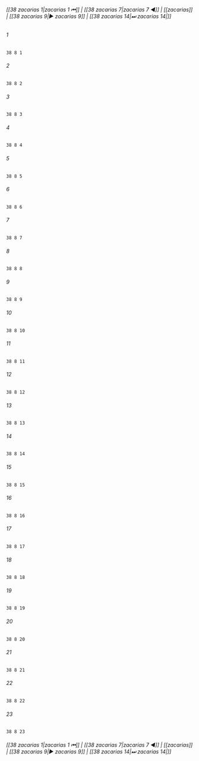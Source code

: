 
###### [[38 zacarias 1|zacarias 1 ⏮]] | [[38 zacarias 7|zacarias 7 ◀]] | [[zacarias]] | [[38 zacarias 9|▶ zacarias 9]] | [[38 zacarias 14|⏭ zacarias 14|]]

###### 1
``` verse
38 8 1 
```
###### 2
``` verse
38 8 2 
```
###### 3
``` verse
38 8 3 
```
###### 4
``` verse
38 8 4 
```
###### 5
``` verse
38 8 5 
```
###### 6
``` verse
38 8 6 
```
###### 7
``` verse
38 8 7 
```
###### 8
``` verse
38 8 8 
```
###### 9
``` verse
38 8 9 
```
###### 10
``` verse
38 8 10 
```
###### 11
``` verse
38 8 11 
```
###### 12
``` verse
38 8 12 
```
###### 13
``` verse
38 8 13 
```
###### 14
``` verse
38 8 14 
```
###### 15
``` verse
38 8 15 
```
###### 16
``` verse
38 8 16 
```
###### 17
``` verse
38 8 17 
```
###### 18
``` verse
38 8 18 
```
###### 19
``` verse
38 8 19 
```
###### 20
``` verse
38 8 20 
```
###### 21
``` verse
38 8 21 
```
###### 22
``` verse
38 8 22 
```
###### 23
``` verse
38 8 23 
```

###### [[38 zacarias 1|zacarias 1 ⏮]] | [[38 zacarias 7|zacarias 7 ◀]] | [[zacarias]] | [[38 zacarias 9|▶ zacarias 9]] | [[38 zacarias 14|⏭ zacarias 14|]]

